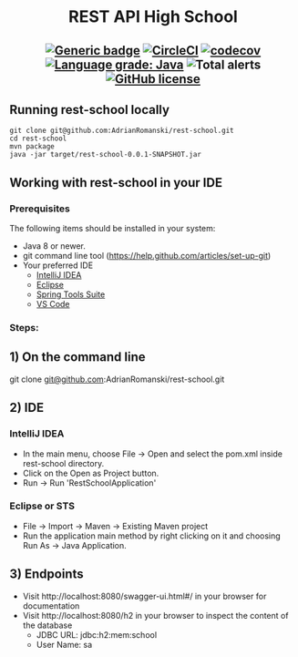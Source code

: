 # <div align="center"> REST API High School</div>

## <div align="center">[![Generic badge](https://img.shields.io/badge/Status-Progress-<COLOR>.svg)](https://shields.io/) [![CircleCI](https://circleci.com/gh/AdrianRomanski/rest-school.svg?style=shield)](https://circleci.com/gh/AdrianRomanski/rest-school)  [![codecov](https://codecov.io/gh/AdrianRomanski/rest-school/branch/master/graph/badge.svg)](https://codecov.io/gh/AdrianRomanski/rest-school)  [![Language grade: Java](https://img.shields.io/lgtm/grade/java/g/AdrianRomanski/rest-school.svg?logo=lgtm&logoWidth=18)](https://lgtm.com/projects/g/AdrianRomanski/rest-school/context:java)  ![Total alerts](https://img.shields.io/lgtm/alerts/g/AdrianRomanski/rest-school.svg?logo=lgtm&logoWidth=18)  [![GitHub license](https://img.shields.io/github/license/Naereen/StrapDown.js.svg)](https://github.com/Naereen/StrapDown.js/blob/master/LICENSE)  
</div>
    
## <div align="left"> Running rest-school locally </div>

    git clone git@github.com:AdrianRomanski/rest-school.git
    cd rest-school
    mvn package
    java -jar target/rest-school-0.0.1-SNAPSHOT.jar

## <div align="left"> Working with rest-school in your IDE

### Prerequisites

The following items should be installed in your system:

- Java 8 or newer.
- git command line tool (https://help.github.com/articles/set-up-git)
- Your preferred IDE
    - [IntelliJ IDEA](https://www.jetbrains.com/idea/)
    - [Eclipse](https://www.eclipse.org/)
    - [Spring Tools Suite](https://spring.io/tools)
    - [VS Code](https://code.visualstudio.com/)

### Steps:

## 1) On the command line
git clone git@github.com:AdrianRomanski/rest-school.git

## 2) IDE
### IntelliJ IDEA
- In the main menu, choose File -> Open and select the pom.xml inside rest-school directory.
- Click on the Open as Project button.
- Run -> Run 'RestSchoolApplication'

### Eclipse or STS
- File -> Import -> Maven -> Existing Maven project
- Run the application main method by right clicking on it and choosing Run As -> Java Application.

## 3) Endpoints
- Visit http://localhost:8080/swagger-ui.html#/ in your browser for documentation
- Visit http://localhost:8080/h2 in your browser to inspect the content of the database
    - JDBC URL: jdbc:h2:mem:school
    - User Name: sa
